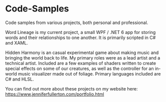 # Code-Samples

Code samples from various projects, both personal and professional.

Word Lineage is my current project, a small WPF / .NET 6 app for storing words and their relationships to one another.  It is primarily scripted in C# and XAML.

Hidden Harmony is an casual experimental game about making music and bringing the world back to life.  My primary roles were as a lead artist and a technical artist.  Included are a few examples of shaders written to create special effects on some of our creatures, as well as the controller for an in-world music visualizer made out of foliage.  Primary languages included are C# and HLSL.

You can find out more about these projects on my website here: https://www.jenniferfullerton.com/portfolio.html
